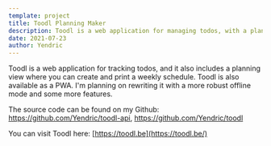 ```yaml
---
template: project
title: Toodl Planning Maker
description: Toodl is a web application for managing todos, with a planning view where you can create and print a weekly schedule.
date: 2021-07-23
author: Yendric
---
```


Toodl is a web application for tracking todos, and it also includes a planning view where you can create and print a weekly schedule. Toodl is also available as a PWA. I'm planning on rewriting it with a more robust offline mode and some more features.

The source code can be found on my Github: <https://github.com/Yendric/toodl-api>, <https://github.com/Yendric/toodl>

You can visit Toodl here: [https://toodl.be](https://toodl.be/)
